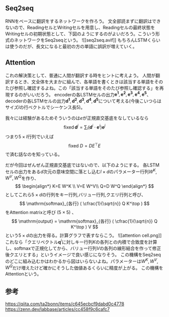 ## Seq2seq
RNNをベースに翻訳をするネットワークを作ろう。
文全部読まずに翻訳はできないので、ReadingセルとWritingセルを用意し、Readingセルの最終状態をWritingセルの初期状態として、下図のようにするのがよいだろう。こういう形式のネットワークをSeq2seqという。
![[seq2seq.avif]]
もちろんLSTMくらいは使うのだが、長文になると最初の方の単語に誤訳が増えていく。

## Attention
これの解決策として、普通に人間が翻訳する時をヒントに考えよう。
人間が翻訳するとき、文全体を大まかに組んで、各単語を書くときは該当する単語をそのたび参照し確認するよね。この「該当する単語をそのたび参照し確認する」を再現するのがいいだろう。
encoderの各LSTMセルの出力$\mathbf{e^1},\mathbf{e^2},\mathbf{e^3},\mathbf{e^4},\mathbf{e^5}$、decoderの各LSTMセルの出力$\mathbf{d^1},\mathbf{d^2},\mathbf{d^3},\mathbf{d^4},\mathbf{d^5}$について考える(今後こいつらはサイズ$l$の行ベクトルでシーケンス長$5$)。

我々には経験があるためそういうのは$e$が正規直交基底をなしているなら
$$
\text{fixed} \,\mathbf{d}^j = \sum_i (\mathbf{d}^i \cdot \mathbf{e}^i) \mathbf{e}^j
$$
つまり$5\times l$行列でいえば
$$
\text{fixed} \ D = DE^\top E
$$
で済む話なのを知っている。

だが今回はぜんぜん正規直交基底ではないので、以下のようにする。
各LSTMセルの出力をある$d$次元の意味空間に落とし込む$l\times d$のパラメーター行列$W^K,W^V,W^Q$を作り、
$$
\begin{align*}
K=E W^K \\
V=E W^V\\
Q=D W^Q
\end{align*}
$$
としてこれら$5\times d$の行列をキー行列,バリュー行列,クエリ行列と呼び、
$$
\mathrm{softmax}_{各行} ( \cfrac{1}{\sqrt{n}} Q K^\top )
$$
をAttention matrixと呼び ($5 \times 5$) 、
$$
\mathrm{output} = \mathrm{softmax}_{各行} ( \cfrac{1}{\sqrt{n}} Q K^\top ) V
$$
という$5\times d$の出力を得る。計算グラフで表すならこう。
![[attention cell.png]]
これなら「クエリベクトル$\mathbf{q}^i$に対しキー行列$K$の各列との内積で合致度を計算し、softmaxで正規化してから、バリュー行列$V$の各列の線形結合を作って修正後クエリとする」というイメージで良い感じになりそう。
この機構をSeq2seqのどこに組み込むかはわかるから図はいらないよね。パラメーターは$W^K,W^V,W^Q$だけ増えたけど確かにそうした価値あるくらいに精度が上がる。
この機構をAttentionという。


## 参考
https://qiita.com/ta2bonn/items/c645ecbcf9dabd0c4778
https://zenn.dev/labbase/articles/cc458f9c6cafc7